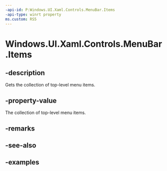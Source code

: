 ```yaml
---
-api-id: P:Windows.UI.Xaml.Controls.MenuBar.Items
-api-type: winrt property
ms.custom: RS5
---
```


<!-- Property syntax.
public IVector<MenuBarItem> Items { get; }
-->

# Windows.UI.Xaml.Controls.MenuBar.Items

## -description

Gets the collection of top-level menu items.

## -property-value

The collection of top-level menu items.

## -remarks

## -see-also

## -examples

